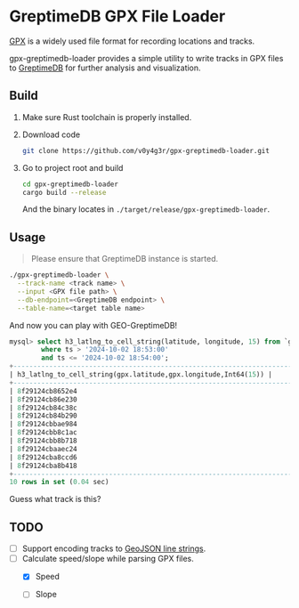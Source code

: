 # GreptimeDB GPX File Loader

[GPX](https://en.wikipedia.org/wiki/GPS_Exchange_Format) is a
widely used file format for recording locations and tracks.

gpx-greptimedb-loader provides a simple utility to write tracks in
GPX files to [GreptimeDB](https://github.com/GreptimeTeam/greptimedb)
for further analysis and visualization.

## Build

1. Make sure Rust toolchain is properly installed.
2. Download code
    ```bash
    git clone https://github.com/v0y4g3r/gpx-greptimedb-loader.git  
    ```

3. Go to project root and build
    ```bash
    cd gpx-greptimedb-loader
    cargo build --release
    ```
   And the binary locates in `./target/release/gpx-greptimedb-loader`.

## Usage

> Please ensure that GreptimeDB instance is started.

```bash
./gpx-greptimedb-loader \
  --track-name <track name> \
  --input <GPX file path> \
  --db-endpoint=<GreptimeDB endpoint> \
  --table-name=<target table name>
```

And now you can play with GEO-GreptimeDB!

```sql
mysql> select h3_latlng_to_cell_string(latitude, longitude, 15) from `gpx` 
		where ts > '2024-10-02 18:53:00' 
		and ts <= '2024-10-02 18:54:00';
+--------------------------------------------------------------------------+
| h3_latlng_to_cell_string(gpx.latitude,gpx.longitude,Int64(15)) |
+--------------------------------------------------------------------------+
| 8f29124cb8652e4                                                          |
| 8f29124cb86e230                                                          |
| 8f29124cb84c38c                                                          |
| 8f29124cb84b290                                                          |
| 8f29124cbbae984                                                          |
| 8f29124cbb8c1ac                                                          |
| 8f29124cbb8b718                                                          |
| 8f29124cbaaec24                                                          |
| 8f29124cba8ccd6                                                          |
| 8f29124cba8b418                                                          |
+--------------------------------------------------------------------------+
10 rows in set (0.04 sec)
```

Guess what track is this?

## TODO
- [ ] Support encoding tracks to [GeoJSON line strings](https://datatracker.ietf.org/doc/html/rfc7946#section-3.1.4).
- [ ] Calculate speed/slope while parsing GPX files.
  - [x] Speed
  - [ ] Slope


